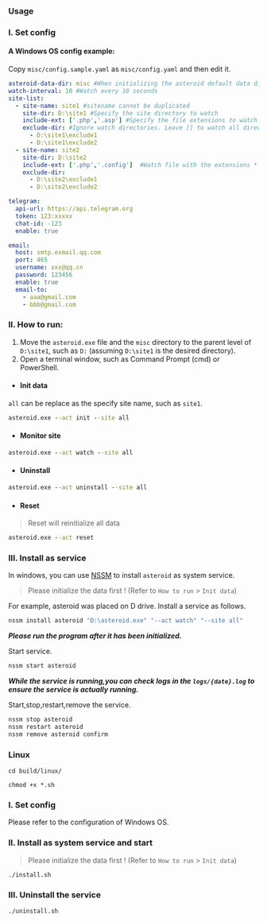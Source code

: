### Usage

### I. Set config
#### A Windows OS config example:
Copy `misc/config.sample.yaml` as `misc/config.yaml` and then edit it.

```yaml
asteroid-data-dir: misc #When initializing the asteroid default data directory, it will generate three directories: 'repository', 'backup', and 'isolation'."
watch-interval: 10 #Watch every 10 seconds
site-list:
  - site-name: site1 #sitename cannot be duplicated
    site-dir: D:\site1 #Specify the site directory to watch
    include-ext: ['.php','.asp'] #Specify the file extensions to watch. Leave [] to watch all files
    exclude-dir: #Ignore watch directories. Leave [] to watch all directories
      - D:\site1\exclude1
      - D:\site1\exclude2
  - site-name: site2
    site-dir: D:\site2
    include-ext: ['.php','.config']  #Watch file with the extensions *.php and *.config. Leave [] to watch all files
    exclude-dir:
      - D:\site2\exclude1
      - D:\site2\exclude2

telegram:
  api-url: https://api.telegram.org
  token: 123:xxxxx
  chat-id: -123
  enable: true

email:
  host: smtp.exmail.qq.com
  port: 465
  username: xxx@qq.cn
  password: 123456
  enable: true
  email-to:
    - aaa@gmail.com
    - bbb@gmail.com
```


### II. How to run:
1. Move the `asteroid.exe` file and the `misc` directory to the parent level of `D:\site1`, such as `D:` (assuming `D:\site1` is the desired directory).
2. Open a terminal window, such as Command Prompt (cmd) or PowerShell.
- #### Init data

`all` can be replace as the specify site name, such as `site1`.
```cmd 
asteroid.exe --act init --site all
```

- #### Monitor site
```cmd 
asteroid.exe --act watch --site all
```
- ####  Uninstall
```cmd 
asteroid.exe --act uninstall --site all
```
- ####  Reset
> Reset will reinitialize all data
```cmd 
asteroid.exe --act reset
```

### III. Install as service
In windows, you can use [NSSM](https://nssm.cc/download) to install `asteroid` as system service.

>Please initialize the data first ! (Refer to `How to run` > `Init data`)

For example, asteroid was placed on D drive. Install a service as follows.
```cmd
nssm install asteroid "D:\asteroid.exe" "--act watch" "--site all"
```
**_Please run the program after it has been initialized._**

Start service.
```cmd
nssm start asteroid
```
**_While the service is running,you can check logs in the `logs/{date}.log` to ensure the service is actually running._**

Start,stop,restart,remove the service.
```cmd
nssm stop asteroid
nssm restart asteroid
nssm remove asteroid confirm
```

### Linux
```shell
cd build/linux/

chmod +x *.sh
```

### I. Set config
Please refer to the configuration of Windows OS.

### II. Install as system service and start
>Please initialize the data first ! (Refer to `How to run` > `Init data`)

```shell
./install.sh
```
### III. Uninstall the service
```shell
./uninstall.sh
```
